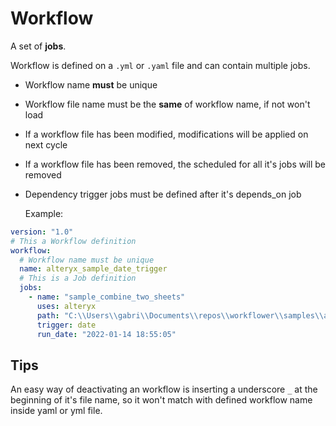 # Workflow

A set of **jobs**.

Workflow is defined on a `.yml` or `.yaml` file and can contain multiple jobs.

- Workflow name **must** be unique
- Workflow file name must be the **same** of workflow name, if not won't load
- If a workflow file has been modified, modifications will be applied on next cycle
- If a workflow file has been removed, the scheduled for all it's jobs will be removed
- Dependency trigger jobs must be defined after it's depends_on job

  Example:

```yaml
version: "1.0"
# This a Workflow definition
workflow:
  # Workflow name must be unique
  name: alteryx_sample_date_trigger
  # This is a Job definition
  jobs:
    - name: "sample_combine_two_sheets"
      uses: alteryx
      path: "C:\\Users\\gabri\\Documents\\repos\\workflower\\samples\\alteryx\\sample_combine_two_sheets.yxmd"
      trigger: date
      run_date: "2022-01-14 18:55:05"
```

## Tips

An easy way of deactivating an workflow is inserting a underscore `_` at the beginning of it's file name, so it won't match with defined workflow name inside yaml or yml file.
